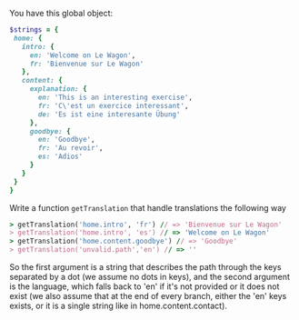 You have this global object:
```ruby
$strings = {
 home: {
   intro: {
     en: 'Welcome on Le Wagon',
     fr: 'Bienvenue sur Le Wagon'
   },
   content: {
     explanation: {
       en: 'This is an interesting exercise',
       fr: 'C\'est un exercice interessant',
       de: 'Es ist eine interesante Übung'
     },
     goodbye: {
       en: 'Goodbye',
       fr: 'Au revoir',
       es: 'Adios'
     }
   }
 }
}
````

Write a function `getTranslation` that handle translations the following way

```ruby
> getTranslation('home.intro', 'fr') // => 'Bienvenue sur Le Wagon'
> getTranslation('home.intro', 'es') // => 'Welcome on Le Wagon'
> getTranslation('home.content.goodbye') // => 'Goodbye'
> getTranslation('unvalid.path','en') // => ''
````
So the first argument is a string that describes the path through the keys separated by a dot (we assume no dots in keys), and the second argument is the language, which falls back to 'en' if it's not provided or it does not exist (we also assume that at the end of every branch, either the 'en' keys exists, or it is a single string like in home.content.contact).

